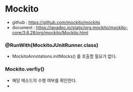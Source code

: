 # Mockito

* github : https://github.com/mockito/mockito
* document : https://javadoc.io/static/org.mockito/mockito-core/3.6.28/org/mockito/Mockito.html

### @RunWith(MockitoJUnitRunner.class)
- MockitoAnnotations.initMocks() 를 호출할 필요가 없다.

### Mockito.verfiy()
* 해당 메소드의 수행 여부를 확인한다.
* 
<!--stackedit_data:
eyJoaXN0b3J5IjpbLTE0Nzg2OTA5ODRdfQ==
-->